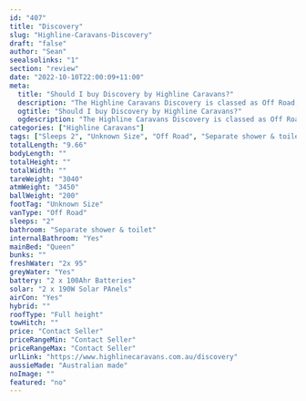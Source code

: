 ```yaml
---
id: "407"
title: "Discovery"
slug: "Highline-Caravans-Discovery"
draft: "false"
author: "Sean"
seealsolinks: "1"
section: "review"
date: "2022-10-10T22:00:09+11:00"
meta:
  title: "Should I buy Discovery by Highline Caravans?"
  description: "The Highline Caravans Discovery is classed as Off Road, and sleeps 2 people. It is Australian made and comes in at Unknown Size. It generally has Separate shower & toilet."
  ogtitle: "Should I buy Discovery by Highline Caravans?"
  ogdescription: "The Highline Caravans Discovery is classed as Off Road, and sleeps 2 people. It is Australian made and comes in at Unknown Size. It generally has Separate shower & toilet."
categories: ["Highline Caravans"]
tags: ["Sleeps 2", "Unknown Size", "Off Road", "Separate shower & toilet", "Full height", "Price Unknown"]
totalLength: "9.66"
bodyLength: ""
totalHeight: ""
totalWidth: ""
tareWeight: "3040"
atmWeight: "3450"
ballWeight: "200"
footTag: "Unknown Size"
vanType: "Off Road"
sleeps: "2"
bathroom: "Separate shower & toilet"
internalBathroom: "Yes"
mainBed: "Queen"
bunks: ""
freshWater: "2x 95"
greyWater: "Yes"
battery: "2 x 100Ahr Batteries"
solar: "2 x 190W Solar PAnels"
airCon: "Yes"
hybrid: ""
roofType: "Full height"
towHitch: ""
price: "Contact Seller"
priceRangeMin: "Contact Seller"
priceRangeMax: "Contact Seller"
urlLink: "https://www.highlinecaravans.com.au/discovery"
aussieMade: "Australian made"
noImage: ""
featured: "no"
---
```

